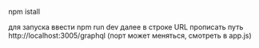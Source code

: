 npm istall

для запуска ввести
npm run dev
далее в строке URL прописать путь
http://localhost:3005/graphql (порт может меняться, смотреть в app.js)

